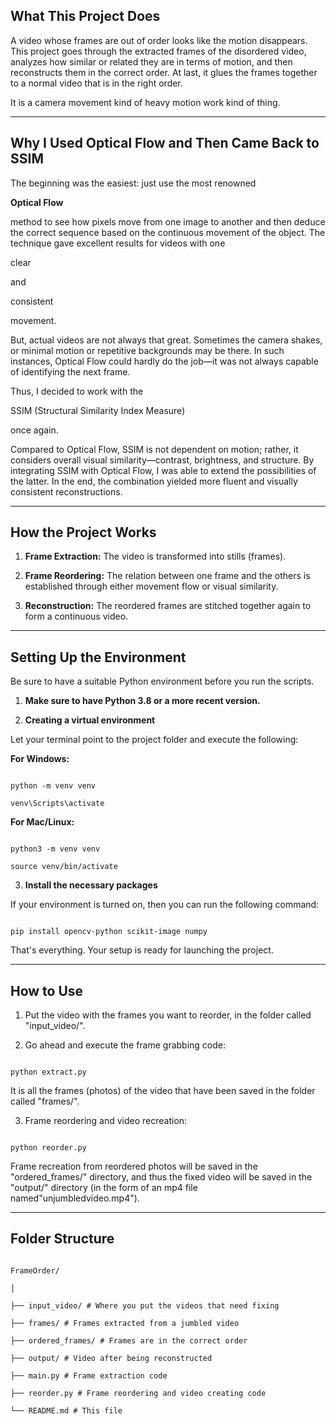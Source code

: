 ## What This Project Does

A video whose frames are out of order looks like the motion disappears. This project goes through the extracted frames of the disordered video, analyzes how similar or related they are in terms of motion, and then reconstructs them in the correct order. At last, it glues the frames together to a normal video that is in the right order.

It is a camera movement kind of heavy motion work kind of thing.

***

## Why I Used Optical Flow and Then Came Back to SSIM

The beginning was the easiest: just use the most renowned

**Optical Flow**

method to see how pixels move from one image to another and then deduce the correct sequence based on the continuous movement of the object. The technique gave excellent results for videos with one

clear

and

consistent

movement.

But, actual videos are not always that great. Sometimes the camera shakes, or minimal motion or repetitive backgrounds may be there. In such instances, Optical Flow could hardly do the job—it was not always capable of identifying the next frame.

Thus, I decided to work with the

SSIM (Structural Similarity Index Measure)

once again.

Compared to Optical Flow, SSIM is not dependent on motion; rather, it considers overall visual similarity—contrast, brightness, and structure. By integrating SSIM with Optical Flow, I was able to extend the possibilities of the latter. In the end, the combination yielded more fluent and visually consistent reconstructions.

***

## How the Project Works

1. **Frame Extraction:** The video is transformed into stills (frames).

2. **Frame Reordering:** The relation between one frame and the others is established through either movement flow or visual similarity.

3. **Reconstruction:** The reordered frames are stitched together again to form a continuous video.

***

## Setting Up the Environment

Be sure to have a suitable Python environment before you run the scripts.

1. **Make sure to have Python 3.8 or a more recent version.**


2. **Creating a virtual environment** 

Let your terminal point to the project folder and execute the following:

**For Windows:**

```

python -m venv venv

venv\Scripts\activate

```

**For Mac/Linux:**

```

python3 -m venv venv

source venv/bin/activate

```

3. **Install the necessary packages**

If your environment is turned on, then you can run the following command:

```

pip install opencv-python scikit-image numpy

```

That's everything. Your setup is ready for launching the project.

***

## How to Use

1. Put the video with the frames you want to reorder, in the folder called "input_video/".

2. Go ahead and execute the frame grabbing code:

```

python extract.py

```

It is all the frames (photos) of the video that have been saved in the folder called "frames/".

3. Frame reordering and video recreation:

```

python reorder.py

```

Frame recreation from reordered photos will be saved in the "ordered_frames/" directory, and thus the fixed video will be saved in the "output/" directory (in the form of an mp4 file named"unjumbledvideo.mp4").

***

## Folder Structure

```

FrameOrder/

│

├── input_video/ # Where you put the videos that need fixing

├── frames/ # Frames extracted from a jumbled video

├── ordered_frames/ # Frames are in the correct order

├── output/ # Video after being reconstructed

├── main.py # Frame extraction code

├── reorder.py # Frame reordering and video creating code

└── README.md # This ​‍​‌‍​‍‌​‍​‌‍​‍‌file

```